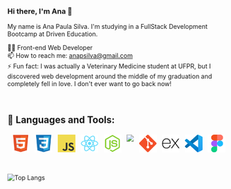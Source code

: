 ### Hi there, I'm Ana 👋

<!--
**anapsv/anapsv** is a ✨ _special_ ✨ repository because its `README.md` (this file) appears on your GitHub profile.

Here are some ideas to get you started:

- 🔭 I’m currently working on ...
- 🌱 I’m currently learning ...
- 👯 I’m looking to collaborate on ...
- 🤔 I’m looking for help with ...
- 💬 Ask me about ...
- 📫 How to reach me: ...
- 😄 Pronouns: ...
- ⚡ Fun fact: ...
-->

My name is Ana Paula Silva. I'm studying in a FullStack Development Bootcamp at Driven Education.

👨‍💻 Front-end Web Developer<br/>
📫 How to reach me: anapsilva@gmail.com<br/>
⚡ Fun fact: I was actually a Veterinary Medicine student at UFPR, but I discovered web development around the middle of my graduation and completely fell in love. I don't ever want to go back now!

<br/>

## 🧰 Languages and Tools:
<p align="center">
<img src="https://raw.githubusercontent.com/devicons/devicon/master/icons/html5/html5-original.svg" height="40" style="vertical-align:top; margin:4px"/>
<img src="https://raw.githubusercontent.com/devicons/devicon/master/icons/css3/css3-original.svg" height="40" style="vertical-align:top; margin:4px"/>
<img src="https://raw.githubusercontent.com/github/explore/80688e429a7d4ef2fca1e82350fe8e3517d3494d/topics/javascript/javascript.png" alt="Javascript" height="40" style="vertical-align:top; margin:4px">
<img src="https://raw.githubusercontent.com/devicons/devicon/master/icons/react/react-original.svg" height="40" style="vertical-align:top; margin:4px"/>
<img src="https://raw.githubusercontent.com/devicons/devicon/master/icons/nodejs/nodejs-original.svg" height="40" style="vertical-align:top; margin:4px"/>
<img src="https://img.icons8.com/glyph-neue/64/FFFFFF/github.png" height="40" style="vertical-align:top; margin:4px"/>
<img src="https://raw.githubusercontent.com/devicons/devicon/master/icons/git/git-original.svg" height="40" style="vertical-align:top; margin:4px"/>
<img src="https://raw.githubusercontent.com/devicons/devicon/master/icons/express/express-original.svg" height="40" style="vertical-align:top; margin:4px; fill:#FFFFFF"/>
<img src="https://raw.githubusercontent.com/github/explore/80688e429a7d4ef2fca1e82350fe8e3517d3494d/topics/visual-studio-code/visual-studio-code.png" alt="VS Code" height="40" style="vertical-align:top; margin:4px">
<img src="https://raw.githubusercontent.com/devicons/devicon/master/icons/figma/figma-original.svg" height="40" style="vertical-align:top; margin:4px"/>
</p>



<br/>

![Top Langs](https://github-readme-stats.vercel.app/api/top-langs/?username=anapsv&theme=tokyonight)
